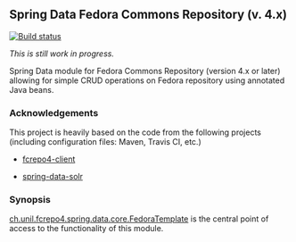 ## Spring Data Fedora Commons Repository (v. 4.x)

[![Build status](https://travis-ci.org/gushakov/spring-data-fcrepo4.svg?branch=master)](https://travis-ci.org/gushakov/spring-data-fcrepo4)

*This is still work in progress.*

Spring Data module for Fedora Commons Repository (version 4.x or later) allowing for simple CRUD operations on Fedora repository using
annotated Java beans.

### Acknowledgements

This project is heavily based on the code from the following projects (including configuration files: Maven, Travis CI, etc.)

 * [fcrepo4-client](https://github.com/fcrepo4-labs/fcrepo4-client)

 * [spring-data-solr](https://github.com/spring-projects/spring-data-solr)

### Synopsis

[ch.unil.fcrepo4.spring.data.core.FedoraTemplate](https://github.com/gushakov/spring-data-fcrepo4/blob/master/src/main/java/ch/unil/fcrepo4/spring/data/core/FedoraTemplate.java)
is the central point of access to the functionality of this module.
